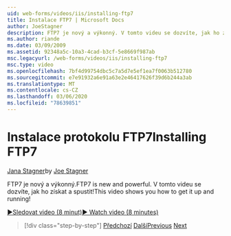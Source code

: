 ```yaml
---
uid: web-forms/videos/iis/installing-ftp7
title: Instalace FTP7 | Microsoft Docs
author: JoeStagner
description: FTP7 je nový a výkonný. V tomto videu se dozvíte, jak ho získat a spustit!
ms.author: riande
ms.date: 03/09/2009
ms.assetid: 92348a5c-10a3-4cad-b3cf-5e8669f987ab
msc.legacyurl: /web-forms/videos/iis/installing-ftp7
msc.type: video
ms.openlocfilehash: 7bf4d99754dbc5c7a5d7e5ef1ea7f0063b512780
ms.sourcegitcommit: e7e91932a6e91a63e2e46417626f39d6b244a3ab
ms.translationtype: MT
ms.contentlocale: cs-CZ
ms.lasthandoff: 03/06/2020
ms.locfileid: "78639851"
---
```

# <a name="installing-ftp7"></a><span data-ttu-id="c086a-104">Instalace protokolu FTP7</span><span class="sxs-lookup"><span data-stu-id="c086a-104">Installing FTP7</span></span>

<span data-ttu-id="c086a-105">[Jana Stagner](https://github.com/JoeStagner)</span><span class="sxs-lookup"><span data-stu-id="c086a-105">by [Joe Stagner](https://github.com/JoeStagner)</span></span>

<span data-ttu-id="c086a-106">FTP7 je nový a výkonný.</span><span class="sxs-lookup"><span data-stu-id="c086a-106">FTP7 is new and powerful.</span></span> <span data-ttu-id="c086a-107">V tomto videu se dozvíte, jak ho získat a spustit!</span><span class="sxs-lookup"><span data-stu-id="c086a-107">This video shows you how to get it up and running!</span></span>

[<span data-ttu-id="c086a-108">&#9654;Sledovat video (8 minut)</span><span class="sxs-lookup"><span data-stu-id="c086a-108">&#9654; Watch video (8 minutes)</span></span>](https://channel9.msdn.com/Blogs/ASP-NET-Site-Videos/installing-ftp7)

> [!div class="step-by-step"]
> <span data-ttu-id="c086a-109">[Předchozí](creating-a-site-with-iis7-manager.md)
> [Další](bit-rate-throttling.md)</span><span class="sxs-lookup"><span data-stu-id="c086a-109">[Previous](creating-a-site-with-iis7-manager.md)
[Next](bit-rate-throttling.md)</span></span>
